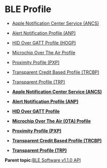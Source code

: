 # BLE Profile

-   [Apple Notification Center Service \(ANCS\)](GUID-B48387BB-5B67-4C8C-953F-253DCEFFD48B.md)
-   [Alert Notification Profile \(ANP\)](GUID-9CABC051-15AF-4019-A312-51AA0DBE2B98.md)
-   [HID Over GATT Profile \(HOGP\)](GUID-1D7844DD-E5E0-49C4-B5D1-3822C20C69C8.md)
-   [Microchip Over The Air Profile](GUID-21DF9FC9-288A-4527-B524-21DC72997BCF.md)
-   [Proximity Profile \(PXP\)](GUID-13E3BFFF-AD13-46E0-89F2-8E2BEBC2DCB2.md)
-   [Transparent Credit Based Profile \(TRCBP\)](GUID-757672FA-34FD-4D71-9D93-1E25E342A036.md)
-   [Transparent Profile \(TRP\)](GUID-79A29BFC-3ADD-4324-A25D-593EBE448371.md)

-   **[Apple Notification Center Service \(ANCS\)](GUID-B48387BB-5B67-4C8C-953F-253DCEFFD48B.md)**  

-   **[Alert Notification Profile \(ANP\)](GUID-9CABC051-15AF-4019-A312-51AA0DBE2B98.md)**  

-   **[HID Over GATT Profile](GUID-1D7844DD-E5E0-49C4-B5D1-3822C20C69C8.md)**  

-   **[Microchip Over The Air \(OTA\) Profile](GUID-21DF9FC9-288A-4527-B524-21DC72997BCF.md)**  

-   **[Proximity Profile \(PXP\)](GUID-13E3BFFF-AD13-46E0-89F2-8E2BEBC2DCB2.md)**  

-   **[Transparent Credit Based Profile \(TRCBP\)](GUID-757672FA-34FD-4D71-9D93-1E25E342A036.md)**  

-   **[Transparent Profile \(TRP\)](GUID-79A29BFC-3ADD-4324-A25D-593EBE448371.md)**  


**Parent topic:**[BLE Software v1.1.0 API](GUID-9227C855-DF4C-4541-9FE1-2608FF954E43.md)

